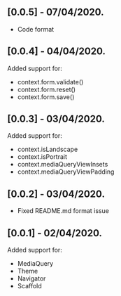 
## [0.0.5] - 07/04/2020.

* Code format

## [0.0.4] - 04/04/2020.

Added support for:

* context.form.validate()
* context.form.reset()
* context.form.save()

## [0.0.3] - 03/04/2020.

Added support for:

* context.isLandscape
* context.isPortrait
* context.mediaQueryViewInsets
* context.mediaQueryViewPadding

## [0.0.2] - 03/04/2020.

* Fixed README.md format issue

## [0.0.1] - 02/04/2020.

Added support for: 

* MediaQuery
* Theme
* Navigator
* Scaffold
